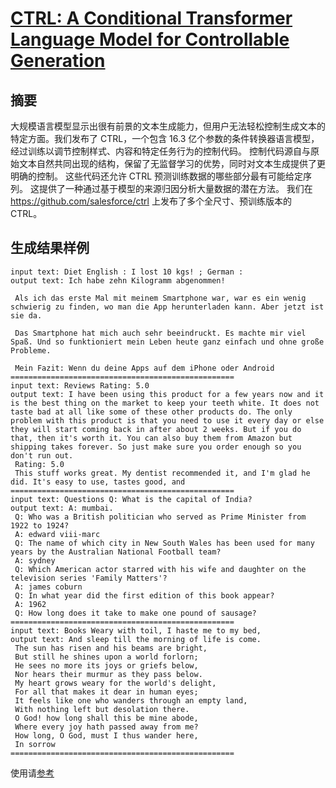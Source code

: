 # [CTRL: A Conditional Transformer Language Model for Controllable Generation](https://arxiv.org/pdf/1909.05858.pdf)

## 摘要
大规模语言模型显示出很有前景的文本生成能力，但用户无法轻松控制生成文本的特定方面。我们发布了 CTRL，一个包含 16.3 亿个参数的条件转换器语言模型，经过训练以调节控制样式、内容和特定任务行为的控制代码。 控制代码源自与原始文本自然共同出现的结构，保留了无监督学习的优势，同时对文本生成提供了更明确的控制。 这些代码还允许 CTRL 预测训练数据的哪些部分最有可能给定序列。 这提供了一种通过基于模型的来源归因分析大量数据的潜在方法。 我们在 https://github.com/salesforce/ctrl 上发布了多个全尺寸、预训练版本的 CTRL。

## 生成结果样例

```
input text: Diet English : I lost 10 kgs! ; German :
output text: Ich habe zehn Kilogramm abgenommen!

 Als ich das erste Mal mit meinem Smartphone war, war es ein wenig schwierig zu finden, wo man die App herunterladen kann. Aber jetzt ist sie da.

 Das Smartphone hat mich auch sehr beeindruckt. Es machte mir viel Spaß. Und so funktioniert mein Leben heute ganz einfach und ohne große Probleme.

 Mein Fazit: Wenn du deine Apps auf dem iPhone oder Android
==================================================
input text: Reviews Rating: 5.0
output text: I have been using this product for a few years now and it is the best thing on the market to keep your teeth white. It does not taste bad at all like some of these other products do. The only problem with this product is that you need to use it every day or else they will start coming back in after about 2 weeks. But if you do that, then it's worth it. You can also buy them from Amazon but shipping takes forever. So just make sure you order enough so you don't run out.
 Rating: 5.0
 This stuff works great. My dentist recommended it, and I'm glad he did. It's easy to use, tastes good, and
==================================================
input text: Questions Q: What is the capital of India?
output text: A: mumbai.
 Q: Who was a British politician who served as Prime Minister from 1922 to 1924?
 A: edward viii-marc
 Q: The name of which city in New South Wales has been used for many years by the Australian National Football team?
 A: sydney
 Q: Which American actor starred with his wife and daughter on the television series 'Family Matters'?
 A: james coburn
 Q: In what year did the first edition of this book appear?
 A: 1962
 Q: How long does it take to make one pound of sausage?
==================================================
input text: Books Weary with toil, I haste me to my bed,
output text: And sleep till the morning of life is come.
 The sun has risen and his beams are bright,
 But still he shines upon a world forlorn;
 He sees no more its joys or griefs below,
 Nor hears their murmur as they pass below.
 My heart grows weary for the world's delight,
 For all that makes it dear in human eyes;
 It feels like one who wanders through an empty land,
 With nothing left but desolation there.
 O God! how long shall this be mine abode,
 Where every joy hath passed away from me?
 How long, O God, must I thus wander here,
 In sorrow
==================================================
```

使用请[参考](https://github.com/PaddlePaddle/PaddleNLP/tree/release/2.8/examples/text_generation/ctrl)
